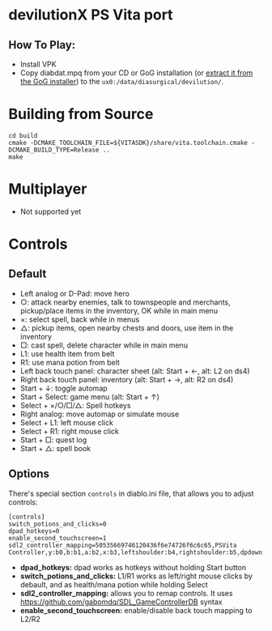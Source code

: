 # devilutionX PS Vita port

## How To Play:
 - Install VPK
 - Copy diabdat.mpq from your CD or GoG installation (or [extract it from the GoG installer](https://github.com/diasurgical/devilutionX/wiki/Extracting-the-DIABDAT.MPQ-from-the-GoG-installer)) to the `ux0:/data/diasurgical/devilution/`.

# Building from Source

```
cd build
cmake -DCMAKE_TOOLCHAIN_FILE=${VITASDK}/share/vita.toolchain.cmake -DCMAKE_BUILD_TYPE=Release ..
make
```

# Multiplayer
 - Not supported yet

# Controls

## Default

- Left analog or D-Pad: move hero
- ○: attack nearby enemies, talk to townspeople and merchants, pickup/place items in the inventory, OK while in main menu
- ×: select spell, back while in menus
- △: pickup items, open nearby chests and doors, use item in the inventory
- □: cast spell, delete character while in main menu
- L1: use health item from belt
- R1: use mana potion from belt
- Left back touch panel: character sheet (alt: Start + ←, alt: L2 on ds4)
- Right back touch panel: inventory (alt: Start + →, alt: R2 on ds4)
- Start + ↓: toggle automap
- Start + Select: game menu (alt: Start + ↑)
- Select + ×/○/□/△: Spell hotkeys
- Right analog: move automap or simulate mouse
- Select + L1: left mouse click
- Select + R1: right mouse click
- Start + □: quest log
- Start + △: spell book

## Options

There's special section `controls` in diablo.ini file, that allows you to adjust controls:
```
[controls]
switch_potions_and_clicks=0
dpad_hotkeys=0
enable_second_touchscreen=1
sdl2_controller_mapping=50535669746120436f6e74726f6c6c65,PSVita Controller,y:b0,b:b1,a:b2,x:b3,leftshoulder:b4,rightshoulder:b5,dpdown:b6,dpleft:b7,dpup:b8,dpright:b9,back:b10,start:b11,leftx:a0,lefty:a1,rightx:a2,righty:a3,lefttrigger:a4,righttrigger:a5,leftstick:b14,rightstick:b15,
```

- **dpad_hotkeys:** dpad works as hotkeys without holding Start button
- **switch_potions_and_clicks:** L1/R1 works as left/right mouse clicks by debault, and as health/mana potion while holding Select
- **sdl2_controller_mapping:** allows you to remap controls. It uses https://github.com/gabomdq/SDL_GameControllerDB syntax
- **enable_second_touchscreen:** enable/disable back touch mapping to L2/R2
